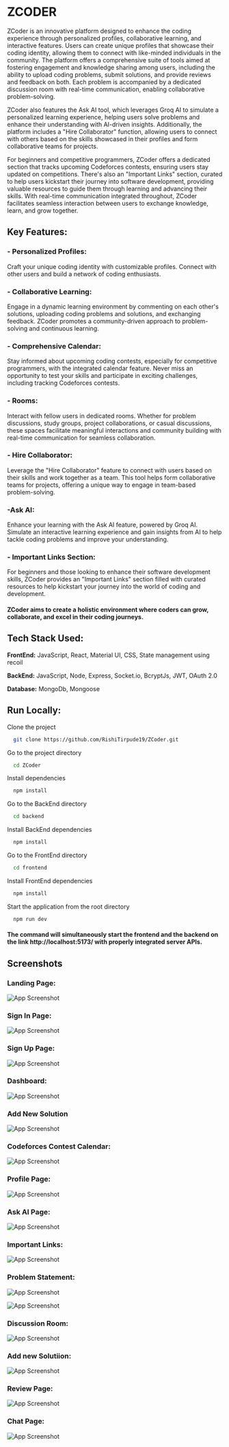 
# ZCODER

ZCoder is an innovative platform designed to enhance the coding experience through personalized profiles, collaborative learning, and interactive features. Users can create unique profiles that showcase their coding identity, allowing them to connect with like-minded individuals in the community. The platform offers a comprehensive suite of tools aimed at fostering engagement and knowledge sharing among users, including the ability to upload coding problems, submit solutions, and provide reviews and feedback on both. Each problem is accompanied by a dedicated discussion room with real-time communication, enabling collaborative problem-solving.

ZCoder also features the Ask AI tool, which leverages Groq AI to simulate a personalized learning experience, helping users solve problems and enhance their understanding with AI-driven insights. Additionally, the platform includes a "Hire Collaborator" function, allowing users to connect with others based on the skills showcased in their profiles and form collaborative teams for projects.

For beginners and competitive programmers, ZCoder offers a dedicated section that tracks upcoming Codeforces contests, ensuring users stay updated on competitions. There's also an "Important Links" section, curated to help users kickstart their journey into software development, providing valuable resources to guide them through learning and advancing their skills. With real-time communication integrated throughout, ZCoder facilitates seamless interaction between users to exchange knowledge, learn, and grow together.


## Key Features:

### - Personalized Profiles:

Craft your unique coding identity with customizable profiles. Connect with other users and build a network of coding enthusiasts.

### - Collaborative Learning:

Engage in a dynamic learning environment by commenting on each other's solutions, uploading coding problems and solutions, and exchanging feedback. ZCoder promotes a community-driven approach to problem-solving and continuous learning.

### - Comprehensive Calendar:

Stay informed about upcoming coding contests, especially for competitive programmers, with the integrated calendar feature. Never miss an opportunity to test your skills and participate in exciting challenges, including tracking Codeforces contests.

### - Rooms: 
Interact with fellow users in dedicated rooms. Whether for problem discussions, study groups, project collaborations, or casual discussions, these spaces facilitate meaningful interactions and community building with real-time communication for seamless collaboration.

### - Hire Collaborator: 
Leverage the "Hire Collaborator" feature to connect with users based on their skills and work together as a team. This tool helps form collaborative teams for projects, offering a unique way to engage in team-based problem-solving.

### -Ask AI:
Enhance your learning with the Ask AI feature, powered by Groq AI. Simulate an interactive learning experience and gain insights from AI to help tackle coding problems and improve your understanding.

### - Important Links Section:
For beginners and those looking to enhance their software development skills, ZCoder provides an "Important Links" section filled with curated resources to help kickstart your journey into the world of coding and development.


#### ZCoder aims to create a holistic environment where coders can grow, collaborate, and excel in their coding journeys.



## Tech Stack Used:

**FrontEnd:** JavaScript, React, Material UI, CSS, State management using recoil

**BackEnd:** JavaScript, Node, Express, Socket.io, BcryptJs, JWT, OAuth 2.0

**Database:** MongoDb, Mongoose

## Run Locally:

Clone the project

```bash
  git clone https://github.com/RishiTirpude19/ZCoder.git
```

Go to the project directory

```bash
  cd ZCoder
```

Install dependencies

```bash
  npm install
```
Go to the BackEnd directory

```bash
  cd backend
```

Install BackEnd dependencies

```bash
  npm install
```

Go to the FrontEnd directory

```bash
  cd frontend
```

Install FrontEnd dependencies

```bash
  npm install
```

Start the application from the root directory

```bash
  npm run dev
```
#### The command will simultaneously start the frontend and the backend on the link http://localhost:5173/ with properly integrated server APIs.


## Screenshots

### Landing Page:
![App Screenshot](./assets/Screenshot%20(1).png "App Screenshot")
### Sign In Page:
![App Screenshot](./assets/Screenshot%20(11).png "App Screenshot")
### Sign Up Page:
![App Screenshot](./assets/Screenshot%20(12).png "App Screenshot")
### Dashboard:
![App Screenshot](./assets/Screenshot%20(13).png "App Screenshot")
### Add New Solution
![App Screenshot](./assets/Screenshot%20(14).png "App Screenshot")
### Codeforces Contest Calendar:  

![App Screenshot](./assets/Screenshot%20(15).png "App Screenshot")
### Profile Page:

![App Screenshot](./assets/Screenshot%20(16).png "App Screenshot")
### Ask AI Page:

![App Screenshot](./assets/Screenshot%20(17).png "App Screenshot")

### Important Links:
![App Screenshot](./assets/Screenshot%20(18).png "App Screenshot")
### Problem Statement:
![App Screenshot](./assets/Screenshot%20(19).png "App Screenshot")


![App Screenshot](./assets/Screenshot%20(20).png "App Screenshot")

### Discussion Room:
![App Screenshot](./assets/Screenshot%20(21).png "App Screenshot")


### Add new Solutiion:
![App Screenshot](./assets/Screenshot%20(22).png "App Screenshot")

### Review Page:
![App Screenshot](./assets/Screenshot%20(23).png "App Screenshot")

### Chat Page:
![App Screenshot](./assets/Screenshot%20(24).png "App Screenshot")
